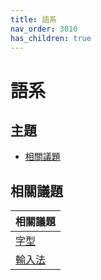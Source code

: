 ```yaml
---
title: 語系
nav_order: 3010
has_children: true
---
```



# 語系


## 主題

* [相關議題](#相關議題)




## 相關議題

| 相關議題 |
| --- |
| [字型](https://samwhelp.github.io/note-about-fedora-xfce/read/subject/font.html) |
| [輸入法](https://samwhelp.github.io/note-about-fedora-xfce/read/subject/input-method.html) |
